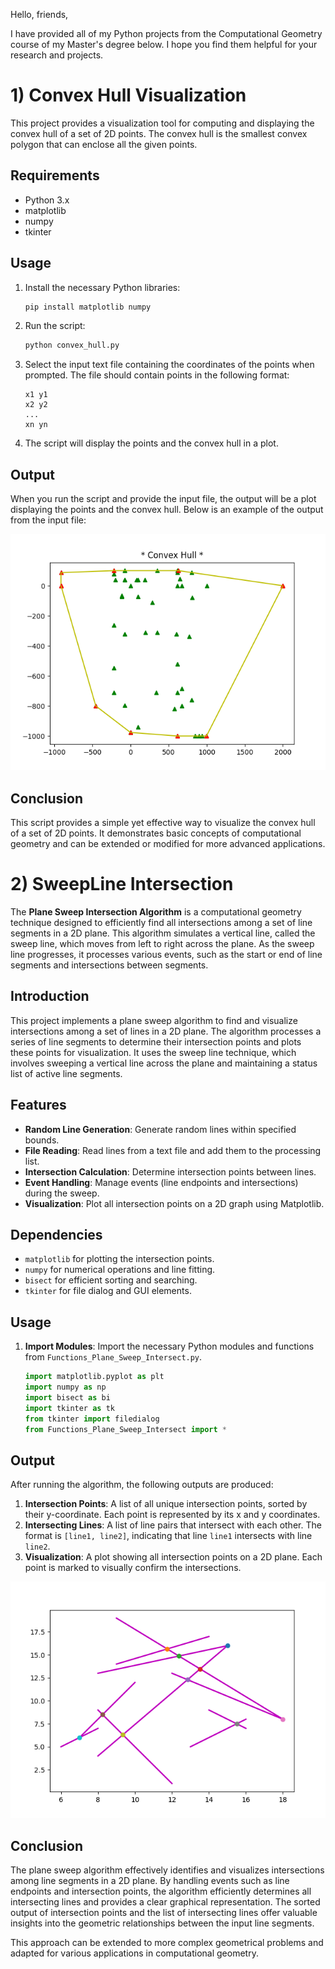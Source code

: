 Hello, friends,

I have provided all of my Python projects from the Computational Geometry course of my Master's degree below. I hope you find them helpful for your research and projects.

# 1) Convex Hull Visualization

This project provides a visualization tool for computing and displaying the convex hull of a set of 2D points. The convex hull is the smallest convex polygon that can enclose all the given points.

## Requirements

- Python 3.x
- matplotlib
- numpy
- tkinter

## Usage

1. Install the necessary Python libraries:

    ```bash
    pip install matplotlib numpy
    ```

2. Run the script:

    ```bash
    python convex_hull.py
    ```

3. Select the input text file containing the coordinates of the points when prompted. The file should contain points in the following format:

    ```
    x1 y1
    x2 y2
    ...
    xn yn
    ```

4. The script will display the points and the convex hull in a plot.

## Output

When you run the script and provide the input file, the output will be a plot displaying the points and the convex hull. Below is an example of the output from the input file:

![Convex Hull Example](Convex%20Hull%20Visualization/ConvexHull_Figure.png)

## Conclusion

This script provides a simple yet effective way to visualize the convex hull of a set of 2D points. It demonstrates basic concepts of computational geometry and can be extended or modified for more advanced applications.


# 2) SweepLine Intersection

The **Plane Sweep Intersection Algorithm** is a computational geometry technique designed to efficiently find all intersections among a set of line segments in a 2D plane. This algorithm simulates a vertical line, called the sweep line, which moves from left to right across the plane. As the sweep line progresses, it processes various events, such as the start or end of line segments and intersections between segments.

## Introduction

This project implements a plane sweep algorithm to find and visualize intersections among a set of lines in a 2D plane. The algorithm processes a series of line segments to determine their intersection points and plots these points for visualization. It uses the sweep line technique, which involves sweeping a vertical line across the plane and maintaining a status list of active line segments.

## Features

- **Random Line Generation**: Generate random lines within specified bounds.
- **File Reading**: Read lines from a text file and add them to the processing list.
- **Intersection Calculation**: Determine intersection points between lines.
- **Event Handling**: Manage events (line endpoints and intersections) during the sweep.
- **Visualization**: Plot all intersection points on a 2D graph using Matplotlib.

## Dependencies

- `matplotlib` for plotting the intersection points.
- `numpy` for numerical operations and line fitting.
- `bisect` for efficient sorting and searching.
- `tkinter` for file dialog and GUI elements.

## Usage

1. **Import Modules**: Import the necessary Python modules and functions from `Functions_Plane_Sweep_Intersect.py`.

   ```python
   import matplotlib.pyplot as plt
   import numpy as np  
   import bisect as bi 
   import tkinter as tk
   from tkinter import filedialog
   from Functions_Plane_Sweep_Intersect import *
   ```

## Output

After running the algorithm, the following outputs are produced:

1. **Intersection Points**: A list of all unique intersection points, sorted by their y-coordinate. Each point is represented by its x and y coordinates.
2. **Intersecting Lines**: A list of line pairs that intersect with each other. The format is `[line1, line2]`, indicating that line `line1` intersects with line `line2`.
3. **Visualization**: A plot showing all intersection points on a 2D plane. Each point is marked to visually confirm the intersections.

![Intersection Plot](SweepLine%20Intersection/Intersect_plot.png)

## Conclusion

The plane sweep algorithm effectively identifies and visualizes intersections among line segments in a 2D plane. By handling events such as line endpoints and intersection points, the algorithm efficiently determines all intersecting lines and provides a clear graphical representation. The sorted output of intersection points and the list of intersecting lines offer valuable insights into the geometric relationships between the input line segments.

This approach can be extended to more complex geometrical problems and adapted for various applications in computational geometry.
